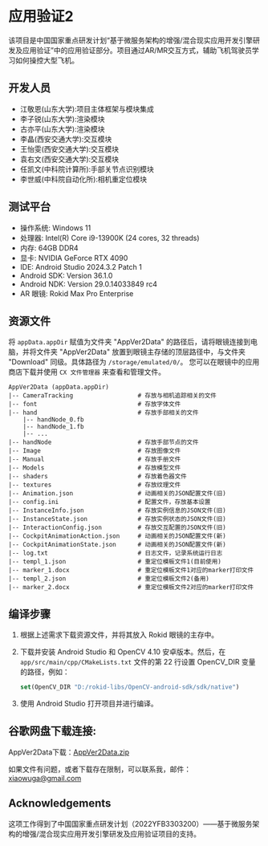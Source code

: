 # 应用验证2
该项目是中国国家重点研发计划“基于微服务架构的增强/混合现实应用开发引擎研发及应用验证”中的应用验证部分。项目通过AR/MR交互方式，辅助飞机驾驶员学习如何操控大型飞机。

## 开发人员

- 江敬恩(山东大学):项目主体框架与模块集成
- 李子锐(山东大学):渲染模块
- 古亦平(山东大学):渲染模块
- 李晶(西安交通大学):交互模块
- 王怡雯(西安交通大学):交互模块
- 袁右文(西安交通大学):交互模块
- 任凯文(中科院计算所):手部关节点识别模块
- 李世威(中科院自动化所):相机重定位模块

## 测试平台
- 操作系统: Windows 11
- 处理器: Intel(R) Core i9-13900K (24 cores, 32 threads)
- 内存: 64GB DDR4
- 显卡: NVIDIA GeForce RTX 4090
- IDE: Android Studio 2024.3.2 Patch 1
- Android SDK: Version 36.1.0
- Android NDK: Version 29.0.14033849 rc4
- AR 眼镜: Rokid Max Pro Enterprise

## 资源文件

将 `appData.appDir` 赋值为文件夹 "AppVer2Data" 的路径后，请将眼镜连接到电脑，并将文件夹 "AppVer2Data" 放置到眼镜主存储的顶层路径中，与文件夹 "Download" 同级。具体路径为 `/storage/emulated/0/`。
您可以在眼镜中的应用商店下载并使用 `CX 文件管理器` 来查看和管理文件。

```
AppVer2Data (appData.appDir)
|-- CameraTracking                  # 存放与相机追踪相关的文件
|-- font                            # 存放字体文件
|-- hand                            # 存放手部相关的文件
    |-- handNode_0.fb
    |-- handNode_1.fb
    |-- ...
|-- handNode                        # 存放手部节点的文件
|-- Image                           # 存放图像文件
|-- Manual                          # 存放手册文件
|-- Models                          # 存放模型文件
|-- shaders                         # 存放着色器文件
|-- textures                        # 存放纹理文件
|-- Animation.json                  # 动画相关的JSON配置文件(旧)
|-- config.ini                      # 配置文件，存放基本设置
|-- InstanceInfo.json               # 存放实例信息的JSON文件(旧)
|-- InstanceState.json              # 存放实例状态的JSON文件(旧)
|-- InteractionConfig.json          # 存放交互配置的JSON文件(旧)
|-- CockpitAnimationAction.json     # 动画相关的JSON配置文件(新)
|-- CockpitAnimationState.json      # 动画相关的JSON配置文件(新)
|-- log.txt                         # 日志文件，记录系统运行日志
|-- templ_1.json                    # 重定位模板文件1(目前使用)
|-- marker_1.docx                   # 重定位模板文件1对应的marker打印文件
|-- templ_2.json                    # 重定位模板文件2(备用)
|-- marker_2.docx                   # 重定位模板文件2对应的marker打印文件
```
## 编译步骤

1. 根据上述需求下载资源文件，并将其放入 Rokid 眼镜的主存中。
2. 下载并安装 Android Studio 和 OpenCV 4.10 安卓版本。然后，在 `app/src/main/cpp/CMakeLists.txt` 文件的第 22 行设置 OpenCV\_DIR 变量的路径，例如：

   ```cmake
   set(OpenCV_DIR "D:/rokid-libs/OpenCV-android-sdk/sdk/native")
   ```
3. 使用 Android Studio 打开项目并进行编译。


## 谷歌网盘下载连接:
AppVer2Data下载：[AppVer2Data.zip](https://drive.google.com/uc?export=download&id=1vk_Bwio-3JN8-eiqQd9wS8amkkf2D3hy)

如果文件有问题，或者下载存在限制，可以联系我，邮件：<xiaowuga@gmail.com>

## Acknowledgements
这项工作得到了中国国家重点研发计划（2022YFB3303200）——基于微服务架构的增强/混合现实应用开发引擎研发及应用验证项目的支持。

